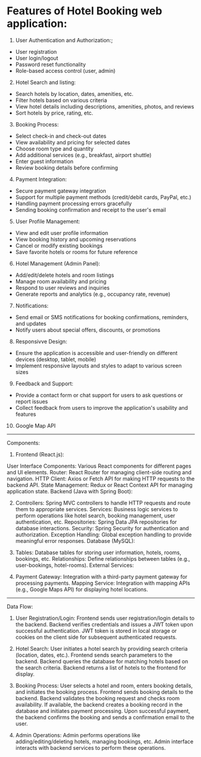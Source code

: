 # Features of Hotel Booking web application:

1. User Authentication and Authorization:;
- User registration
- User login/logout
- Password reset functionality
- Role-based access control (user, admin)

2. Hotel Search and listing:
- Search hotels by location, dates, amenities, etc.
- Filter hotels based on various criteria
- View hotel details including descriptions, amenities, photos, and reviews
- Sort hotels by price, rating, etc.

3. Booking Process:
- Select check-in and check-out dates
- View availability and pricing for selected dates
- Choose room type and quantity
- Add additional services (e.g., breakfast, airport shuttle)
- Enter guest information
- Review booking details before confirming

4. Payment Integration:
- Secure payment gateway integration
- Support for multiple payment methods (credit/debit cards, PayPal, etc.)
- Handling payment processing errors gracefully
- Sending booking confirmation and receipt to the user's email

5. User Profile Management:
- View and edit user profile information
- View booking history and upcoming reservations
- Cancel or modify existing bookings
- Save favorite hotels or rooms for future reference

6. Hotel Management (Admin Panel):
- Add/edit/delete hotels and room listings
- Manage room availability and pricing
- Respond to user reviews and inquiries
- Generate reports and analytics (e.g., occupancy rate, revenue)

7. Notifications:
- Send email or SMS notifications for booking confirmations, reminders, and updates
- Notify users about special offers, discounts, or promotions

8. Responsivve Design:
- Ensure the application is accessible and user-friendly on different devices (desktop, tablet, mobile)
- Implement responsive layouts and styles to adapt to various screen sizes

9. Feedback and Support:
- Provide a contact form or chat support for users to ask questions or report issues
- Collect feedback from users to improve the application's usability and features

10. Google Map API

---------------------------------------------------------------------------

Components:

1. Frontend (React.js):

User Interface Components: Various React components for different pages and UI elements.
Router: React Router for managing client-side routing and navigation.
HTTP Client: Axios or Fetch API for making HTTP requests to the backend API.
State Management: Redux or React Context API for managing application state.
Backend (Java with Spring Boot):

2. Controllers: 
Spring MVC controllers to handle HTTP requests and route them to appropriate services.
Services: Business logic services to perform operations like hotel search, booking management, user authentication, etc.
Repositories: Spring Data JPA repositories for database interactions.
Security: Spring Security for authentication and authorization.
Exception Handling: Global exception handling to provide meaningful error responses.
Database (MySQL):

3. Tables: 
Database tables for storing user information, hotels, rooms, bookings, etc.
Relationships: Define relationships between tables (e.g., user-bookings, hotel-rooms).
External Services:

4. Payment Gateway: 
Integration with a third-party payment gateway for processing payments.
Mapping Service: Integration with mapping APIs (e.g., Google Maps API) for displaying hotel locations.

-------------------------------------------------------------------------------------

Data Flow:

1. User Registration/Login:
Frontend sends user registration/login details to the backend.
Backend verifies credentials and issues a JWT token upon successful authentication.
JWT token is stored in local storage or cookies on the client side for subsequent authenticated requests.

2. Hotel Search:
User initiates a hotel search by providing search criteria (location, dates, etc.).
Frontend sends search parameters to the backend.
Backend queries the database for matching hotels based on the search criteria.
Backend returns a list of hotels to the frontend for display.

3. Booking Process:
User selects a hotel and room, enters booking details, and initiates the booking process.
Frontend sends booking details to the backend.
Backend validates the booking request and checks room availability.
If available, the backend creates a booking record in the database and initiates payment processing.
Upon successful payment, the backend confirms the booking and sends a confirmation email to the user.

4. Admin Operations:
Admin performs operations like adding/editing/deleting hotels, managing bookings, etc.
Admin interface interacts with backend services to perform these operations.

